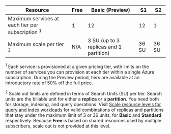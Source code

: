 Resource|Free|Basic (Preview)|S1|S2
---|---|---|---|----
Maximum services at each tier per subscription <sup>1</sup>|1 |12 |12  |1
Maximum scale per tier <sup>2</sup>|N/A|3 SU (up to 3 replicas and 1 partition)|36 SU|36 SU  

<sup>1</sup> Each service is provisioned at a given pricing tier, with limits on the number of services you can provision at each tier within a single Azure subscription. During the Preview period, tiers are available at an introductory rate of 50% off the full price.

<sup>2</sup> Scale out limits are defined in terms of Search Units (SU) per tier. Search units are the billable unit for either a **replica** or a **partition**. You need both for storage, indexing, and query operations. Visit [Scale resource levels for query and index workloads](../articles/search/search-capacity-planning.md) for valid combinations of replicas and partitions that stay under the maximum limit of 3 or 36 units, for **Basic** and **Standard** respectively. Because **Free** is based on shared resources used by multiple subscribers, scale out is not provided at this level.




